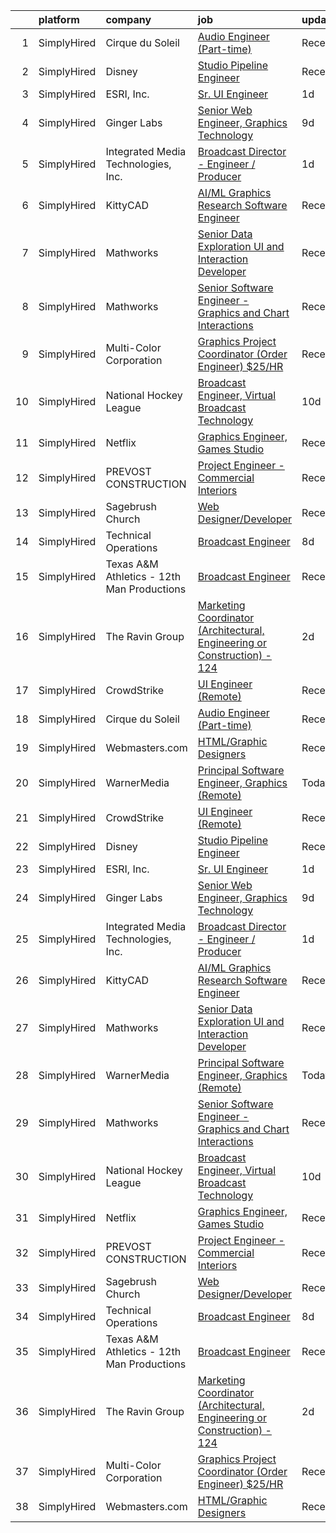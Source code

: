 

|    | platform    | company                                    | job                                                                                                                                                                                   | update_time   | location            |
|---:|:------------|:-------------------------------------------|:--------------------------------------------------------------------------------------------------------------------------------------------------------------------------------------|:--------------|:--------------------|
|  1 | SimplyHired | Cirque du Soleil                           | [Audio Engineer (Part-time)](https://www.simplyhired.com/job/C4yb6CsPeppH8O5g6hPNt7wr98xNGrYZT250pHXRjPWC0N33FsTkLA?q=graphic+engineer)                                               | Recently      | New York, NY        |
|  2 | SimplyHired | Disney                                     | [Studio Pipeline Engineer](https://www.simplyhired.com/job/ryavIwEDGW2wlYKgC5hVx9fkhASJARIM__-Uzes2SqasljeraX5D3w?q=graphic+engineer)                                                 | Recently      | Glendale, CA        |
|  3 | SimplyHired | ESRI, Inc.                                 | [Sr. UI Engineer](https://www.simplyhired.com/job/z04EoK3efrMq-1Y208nzd1RHd1pLugIEfbilxz4sb1-loT3570tJ7Q?q=graphic+engineer)                                                          | 1d            | Remote              |
|  4 | SimplyHired | Ginger Labs                                | [Senior Web Engineer, Graphics Technology](https://www.simplyhired.com/job/wWgBYFLvPNtg9CiT3e8xssL31_5wW9vBz_WSHhDid0n455TTOyGTyA?q=graphic+engineer)                                 | 9d            | Remote              |
|  5 | SimplyHired | Integrated Media Technologies, Inc.        | [Broadcast Director - Engineer / Producer](https://www.simplyhired.com/job/eRrFZ8tdInLEmf59fyGbKEJL_Fru4cTI8E_QOeuKYBIn8RvStVMhhA?q=graphic+engineer)                                 | 1d            | Los Angeles, CA     |
|  6 | SimplyHired | KittyCAD                                   | [AI/ML Graphics Research Software Engineer](https://www.simplyhired.com/job/BF5FjJGHuNQFzQz15Ehoohd2DZFeq8LmCeW744iB4EBGMgjzTwQELA?q=graphic+engineer)                                | Recently      | Los Angeles, CA     |
|  7 | SimplyHired | Mathworks                                  | [Senior Data Exploration UI and Interaction Developer](https://www.simplyhired.com/job/e984OYoBXh0fW-5YYesrVHEtLs2jX-zt0EIobGoL769lxj1M8XzSMg?q=graphic+engineer)                     | Recently      | Natick, MA          |
|  8 | SimplyHired | Mathworks                                  | [Senior Software Engineer - Graphics and Chart Interactions](https://www.simplyhired.com/job/1B4b94xmgKGMLTV8uiVi9GVcwtVP-R9wnLcJ0EpdiJWEeml_b0rVDg?q=graphic+engineer)               | Recently      | Natick, MA          |
|  9 | SimplyHired | Multi-Color Corporation                    | [Graphics Project Coordinator (Order Engineer) $25/HR](https://www.simplyhired.com/job/kGFwnfC_AhTJF9VZ-bm_jePzVKG9eelS5TvrkpYPvxC7PLsV3WpzGA?q=graphic+engineer)                     | Recently      | Bowling Green, KY   |
| 10 | SimplyHired | National Hockey League                     | [Broadcast Engineer, Virtual Broadcast Technology](https://www.simplyhired.com/job/mKFgFUH5xhcbkcjHhk-kvep1ROuuc4md4S-cMBiX7TYT4coZWWpIGg?q=graphic+engineer)                         | 10d           | New York, NY        |
| 11 | SimplyHired | Netflix                                    | [Graphics Engineer, Games Studio](https://www.simplyhired.com/job/R99sop4w15-z4eNYOl5e1cwgJA1OrxTWdlftBWBNpw8hEG9Vmc1eyw?q=graphic+engineer)                                          | Recently      | Los Angeles, CA     |
| 12 | SimplyHired | PREVOST CONSTRUCTION                       | [Project Engineer - Commercial Interiors](https://www.simplyhired.com/job/Af-kZXoRf1anFrqLZhvT3ZXVKorPBPmQA_ABUmg-dnIGgAGlTroAsw?q=graphic+engineer)                                  | Recently      | San Diego, CA       |
| 13 | SimplyHired | Sagebrush Church                           | [Web Designer/Developer](https://www.simplyhired.com/job/Eu1kD_fSBa-2PGUuwWBfNm98hw7GB3YW0oLlJ5UJm4EfbTjMxgmZrQ?q=graphic+engineer)                                                   | Recently      | Albuquerque, NM     |
| 14 | SimplyHired | Technical Operations                       | [Broadcast Engineer](https://www.simplyhired.com/job/-d0LrcvW1aQ5PVxS9cmz5Ob9yjbvgm3cnC0pa2hM4uKfj17WYOPL6Q?q=graphic+engineer)                                                       | 8d            | New York, NY        |
| 15 | SimplyHired | Texas A&M Athletics - 12th Man Productions | [Broadcast Engineer](https://www.simplyhired.com/job/FvqtjkPQOHFz7okHbknjuZGriHK1tUpOYJrYq7y5M_E_VlNyFcveLg?q=graphic+engineer)                                                       | Recently      | College Station, TX |
| 16 | SimplyHired | The Ravin Group                            | [Marketing Coordinator (Architectural, Engineering or Construction) - 124](https://www.simplyhired.com/job/s1ScAUhNiYz9mrkszlRSQe7H_Np-C7AN-4kDV7d6q7-Tf0FODYCSIw?q=graphic+engineer) | 2d            | Indianapolis, IN    |
| 17 | SimplyHired | CrowdStrike                                | [UI Engineer (Remote)](https://www.simplyhired.com/job/iAoCyFQPg5Y2ELp3oq0omBdU2eD3t_w4v09zURveEbN3CczIywDvmA?q=graphic+engineer)                                                     | Recently      | Remote              |
| 18 | SimplyHired | Cirque du Soleil                           | [Audio Engineer (Part-time)](https://www.simplyhired.com/job/C4yb6CsPeppH8O5g6hPNt7wr98xNGrYZT250pHXRjPWC0N33FsTkLA?q=graphic+engineer)                                               | Recently      | New York, NY        |
| 19 | SimplyHired | Webmasters.com                             | [HTML/Graphic Designers](https://www.simplyhired.com/job/1S2ki1F2e97xk1bn0P3q05lu3BQ0Tpk7KwB7Zii_z8pQmxmAAOWD5g?q=graphic+engineer)                                                   | Recently      | Tampa, FL           |
| 20 | SimplyHired | WarnerMedia                                | [Principal Software Engineer, Graphics (Remote)](https://www.simplyhired.com/job/p2Tpqmx9_8lt1COheAtyuV7MKNlgahvA7ZtcZdAG2MPCg2NPzhNocg?q=graphic+engineer)                           | Today         | Kirkland, WA        |
| 21 | SimplyHired | CrowdStrike                                | [UI Engineer (Remote)](https://www.simplyhired.com/job/iAoCyFQPg5Y2ELp3oq0omBdU2eD3t_w4v09zURveEbN3CczIywDvmA?q=graphic+engineer)                                                     | Recently      | Remote              |
| 22 | SimplyHired | Disney                                     | [Studio Pipeline Engineer](https://www.simplyhired.com/job/ryavIwEDGW2wlYKgC5hVx9fkhASJARIM__-Uzes2SqasljeraX5D3w?q=graphic+engineer)                                                 | Recently      | Glendale, CA        |
| 23 | SimplyHired | ESRI, Inc.                                 | [Sr. UI Engineer](https://www.simplyhired.com/job/z04EoK3efrMq-1Y208nzd1RHd1pLugIEfbilxz4sb1-loT3570tJ7Q?q=graphic+engineer)                                                          | 1d            | Remote              |
| 24 | SimplyHired | Ginger Labs                                | [Senior Web Engineer, Graphics Technology](https://www.simplyhired.com/job/wWgBYFLvPNtg9CiT3e8xssL31_5wW9vBz_WSHhDid0n455TTOyGTyA?q=graphic+engineer)                                 | 9d            | Remote              |
| 25 | SimplyHired | Integrated Media Technologies, Inc.        | [Broadcast Director - Engineer / Producer](https://www.simplyhired.com/job/eRrFZ8tdInLEmf59fyGbKEJL_Fru4cTI8E_QOeuKYBIn8RvStVMhhA?q=graphic+engineer)                                 | 1d            | Los Angeles, CA     |
| 26 | SimplyHired | KittyCAD                                   | [AI/ML Graphics Research Software Engineer](https://www.simplyhired.com/job/BF5FjJGHuNQFzQz15Ehoohd2DZFeq8LmCeW744iB4EBGMgjzTwQELA?q=graphic+engineer)                                | Recently      | Los Angeles, CA     |
| 27 | SimplyHired | Mathworks                                  | [Senior Data Exploration UI and Interaction Developer](https://www.simplyhired.com/job/e984OYoBXh0fW-5YYesrVHEtLs2jX-zt0EIobGoL769lxj1M8XzSMg?q=graphic+engineer)                     | Recently      | Natick, MA          |
| 28 | SimplyHired | WarnerMedia                                | [Principal Software Engineer, Graphics (Remote)](https://www.simplyhired.com/job/p2Tpqmx9_8lt1COheAtyuV7MKNlgahvA7ZtcZdAG2MPCg2NPzhNocg?q=graphic+engineer)                           | Today         | Kirkland, WA        |
| 29 | SimplyHired | Mathworks                                  | [Senior Software Engineer - Graphics and Chart Interactions](https://www.simplyhired.com/job/1B4b94xmgKGMLTV8uiVi9GVcwtVP-R9wnLcJ0EpdiJWEeml_b0rVDg?q=graphic+engineer)               | Recently      | Natick, MA          |
| 30 | SimplyHired | National Hockey League                     | [Broadcast Engineer, Virtual Broadcast Technology](https://www.simplyhired.com/job/mKFgFUH5xhcbkcjHhk-kvep1ROuuc4md4S-cMBiX7TYT4coZWWpIGg?q=graphic+engineer)                         | 10d           | New York, NY        |
| 31 | SimplyHired | Netflix                                    | [Graphics Engineer, Games Studio](https://www.simplyhired.com/job/R99sop4w15-z4eNYOl5e1cwgJA1OrxTWdlftBWBNpw8hEG9Vmc1eyw?q=graphic+engineer)                                          | Recently      | Los Angeles, CA     |
| 32 | SimplyHired | PREVOST CONSTRUCTION                       | [Project Engineer - Commercial Interiors](https://www.simplyhired.com/job/Af-kZXoRf1anFrqLZhvT3ZXVKorPBPmQA_ABUmg-dnIGgAGlTroAsw?q=graphic+engineer)                                  | Recently      | San Diego, CA       |
| 33 | SimplyHired | Sagebrush Church                           | [Web Designer/Developer](https://www.simplyhired.com/job/Eu1kD_fSBa-2PGUuwWBfNm98hw7GB3YW0oLlJ5UJm4EfbTjMxgmZrQ?q=graphic+engineer)                                                   | Recently      | Albuquerque, NM     |
| 34 | SimplyHired | Technical Operations                       | [Broadcast Engineer](https://www.simplyhired.com/job/-d0LrcvW1aQ5PVxS9cmz5Ob9yjbvgm3cnC0pa2hM4uKfj17WYOPL6Q?q=graphic+engineer)                                                       | 8d            | New York, NY        |
| 35 | SimplyHired | Texas A&M Athletics - 12th Man Productions | [Broadcast Engineer](https://www.simplyhired.com/job/FvqtjkPQOHFz7okHbknjuZGriHK1tUpOYJrYq7y5M_E_VlNyFcveLg?q=graphic+engineer)                                                       | Recently      | College Station, TX |
| 36 | SimplyHired | The Ravin Group                            | [Marketing Coordinator (Architectural, Engineering or Construction) - 124](https://www.simplyhired.com/job/s1ScAUhNiYz9mrkszlRSQe7H_Np-C7AN-4kDV7d6q7-Tf0FODYCSIw?q=graphic+engineer) | 2d            | Indianapolis, IN    |
| 37 | SimplyHired | Multi-Color Corporation                    | [Graphics Project Coordinator (Order Engineer) $25/HR](https://www.simplyhired.com/job/kGFwnfC_AhTJF9VZ-bm_jePzVKG9eelS5TvrkpYPvxC7PLsV3WpzGA?q=graphic+engineer)                     | Recently      | Bowling Green, KY   |
| 38 | SimplyHired | Webmasters.com                             | [HTML/Graphic Designers](https://www.simplyhired.com/job/1S2ki1F2e97xk1bn0P3q05lu3BQ0Tpk7KwB7Zii_z8pQmxmAAOWD5g?q=graphic+engineer)                                                   | Recently      | Tampa, FL           |